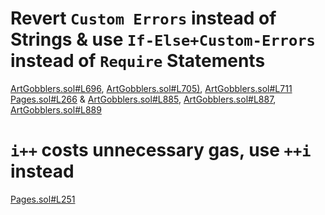 # Revert `Custom Errors` instead of Strings & use `If-Else+Custom-Errors` instead of `Require` Statements
[ArtGobblers.sol#L696](https://github.com/code-423n4/2022-09-artgobblers/blob/d2087c5a8a6a4f1b9784520e7fe75afa3a9cbdbe/src/ArtGobblers.sol#L696), [ArtGobblers.sol#L705)](https://github.com/code-423n4/2022-09-artgobblers/blob/d2087c5a8a6a4f1b9784520e7fe75afa3a9cbdbe/src/ArtGobblers.sol#L705), [ArtGobblers.sol#L711](https://github.com/code-423n4/2022-09-artgobblers/blob/d2087c5a8a6a4f1b9784520e7fe75afa3a9cbdbe/src/ArtGobblers.sol#L711) [Pages.sol#L266](https://github.com/code-423n4/2022-09-artgobblers/blob/d2087c5a8a6a4f1b9784520e7fe75afa3a9cbdbe/src/Pages.sol#L266) & [ArtGobblers.sol#L885](https://github.com/code-423n4/2022-09-artgobblers/blob/d2087c5a8a6a4f1b9784520e7fe75afa3a9cbdbe/src/ArtGobblers.sol#L885), [ArtGobblers.sol#L887](https://github.com/code-423n4/2022-09-artgobblers/blob/d2087c5a8a6a4f1b9784520e7fe75afa3a9cbdbe/src/ArtGobblers.sol#L887), [ArtGobblers.sol#L889](https://github.com/code-423n4/2022-09-artgobblers/blob/d2087c5a8a6a4f1b9784520e7fe75afa3a9cbdbe/src/ArtGobblers.sol#L889)

# `i++` costs unnecessary gas, use `++i` instead
[Pages.sol#L251](https://github.com/code-423n4/2022-09-artgobblers/blob/d2087c5a8a6a4f1b9784520e7fe75afa3a9cbdbe/src/Pages.sol#L251)